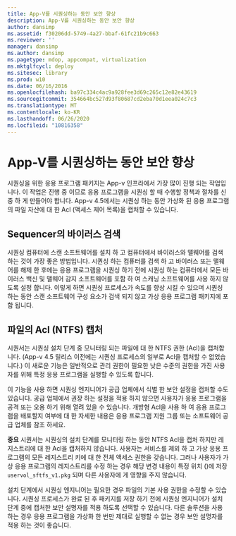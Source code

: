 ```yaml
---
title: App-V를 시퀀싱하는 동안 보안 향상
description: App-V를 시퀀싱하는 동안 보안 향상
author: dansimp
ms.assetid: f30206dd-5749-4a27-bbaf-61fc21b9c663
ms.reviewer: ''
manager: dansimp
ms.author: dansimp
ms.pagetype: mdop, appcompat, virtualization
ms.mktglfcycl: deploy
ms.sitesec: library
ms.prod: w10
ms.date: 06/16/2016
ms.openlocfilehash: ba97c334c4ac9a928fee3d69c265c12e82e43619
ms.sourcegitcommit: 354664bc527d93f80687cd2eba70d1eea024c7c3
ms.translationtype: MT
ms.contentlocale: ko-KR
ms.lasthandoff: 06/26/2020
ms.locfileid: "10816358"
---
```

# App-V를 시퀀싱하는 동안 보안 향상


시퀀싱을 위한 응용 프로그램 패키지는 App-v 인프라에서 가장 많이 진행 되는 작업입니다. 이 작업은 진행 중 이므로 응용 프로그램을 시퀀싱 할 때 수행할 정책과 절차를 신중 하 게 만들어야 합니다. App-v 4.5에서는 시퀀싱 하는 동안 가상화 된 응용 프로그램의 파일 자산에 대 한 Acl (액세스 제어 목록)을 캡처할 수 있습니다.

## Sequencer의 바이러스 검색


시퀀싱 컴퓨터에 스캔 소프트웨어를 설치 하 고 컴퓨터에서 바이러스와 맬웨어를 검색 하는 것이 가장 좋은 방법입니다. 시퀀싱 하는 컴퓨터를 검색 하 고 바이러스 또는 맬웨어를 해제 한 후에는 응용 프로그램을 시퀀싱 하기 전에 시퀀싱 하는 컴퓨터에서 모든 바이러스 백신 및 맬웨어 감지 소프트웨어를 포함 하 여 스캐닝 소프트웨어를 사용 하지 않도록 설정 합니다. 이렇게 하면 시퀀싱 프로세스가 속도를 향상 시킬 수 있으며 시퀀싱 하는 동안 스캔 소프트웨어 구성 요소가 검색 되지 않고 가상 응용 프로그램 패키지에 포함 됩니다.

## 파일의 Acl (NTFS) 캡처


시퀀서는 시퀀싱 설치 단계 중 모니터링 되는 파일에 대 한 NTFS 권한 (Acl)을 캡처합니다. (App-v 4.5 릴리스 이전에는 시퀀싱 프로세스의 일부로 Acl을 캡처할 수 없었습니다.) 이 새로운 기능은 일반적으로 관리 권한이 필요한 낮은 수준의 권한을 가진 사용자를 위해 특정 응용 프로그램을 실행할 수 있도록 합니다.

이 기능을 사용 하면 시퀀싱 엔지니어가 공급 업체에서 식별 한 보안 설정을 캡처할 수도 있습니다. 공급 업체에서 권장 하는 설정을 적용 하지 않으면 사용자가 응용 프로그램을 공격 또는 오용 하기 위해 열려 있을 수 있습니다. 개방형 Acl을 사용 하 여 응용 프로그램을 배포할지 여부에 대 한 자세한 내용은 응용 프로그램 지원 그룹 또는 소프트웨어 공급 업체를 참조 하세요.

**중요**  시퀀서는 시퀀싱의 설치 단계를 모니터링 하는 동안 NTFS Acl을 캡처 하지만 레지스트리에 대 한 Acl을 캡처하지 않습니다. 사용자는 서비스를 제외 하 고 가상 응용 프로그램의 모든 레지스트리 키에 대 한 전체 액세스 권한을 갖습니다. 그러나 사용자가 가상 응용 프로그램의 레지스트리를 수정 하는 경우 해당 변경 내용이 특정 위치 ()에 저장 `uservol_sftfs_v1.pkg` 되며 다른 사용자에 게 영향을 주지 않습니다.

 

설치 단계에서 시퀀싱 엔지니어는 필요한 경우 파일의 기본 사용 권한을 수정할 수 있습니다. 시퀀싱 프로세스가 완료 된 후 패키지를 저장 하기 전에 시퀀싱 엔지니어가 설치 단계 중에 캡처한 보안 설명자를 적용 하도록 선택할 수 있습니다. 다른 솔루션을 사용 하는 경우 응용 프로그램을 가상화 한 번만 제대로 실행할 수 없는 경우 보안 설명자를 적용 하는 것이 좋습니다.

 

 






